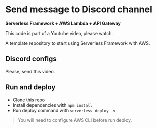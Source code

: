 # Send message to Discord channel

**Serverless Framework + AWS Lambda + API Gateway**

This code is part of a Youtube video, please watch.

A template repository to start using Serverless Framework with AWS.

## Discord configs

Please, send this video.

## Run and deploy

- Clone this repo
- Install dependencies with `npm install`
- Run deploy command with `serverless deploy -v`

> You will need to configure AWS CLI before run deploy.
